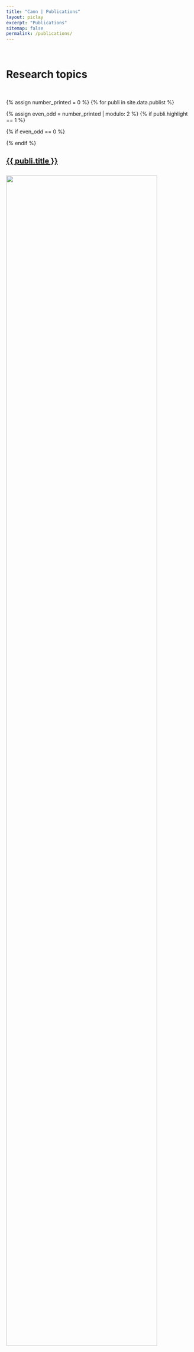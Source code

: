 ```yaml
---
title: "Cann | Publications"
layout: piclay
excerpt: "Publications"
sitemap: false
permalink: /publications/
---
```



<br>

# Research topics

<br>

{% assign number_printed = 0 %}
{% for publi in site.data.publist %}

{% assign even_odd = number_printed | modulo: 2 %}
{% if publi.highlight == 1 %}

{% if even_odd == 0 %}
<div class="row">
{% endif %}

<div class="col-sm-6 clearfix">
 <div class="well">
 <h4 style="font-size:20px"><b><a href="{{ publi.link.url }}"><pubtit>{{ publi.title }}</pubtit></a></b></h4>
 
 <p><b><a href="{{ publi.link.url }}">
 <img src="{{ site.url }}{{ site.baseurl }}/images/pubpic/{{ publi.image }}" class="img-responsive" width="90%" />
 </a></b></p> 

  <p style="text-align:justify; font-size:16px">{{ publi.description }}</p>
  
  <p><em>{{ publi.authors }}</em></p>
  
  <p style="font-size:16px"><b><a href="{{ publi.link.url }}">{{ publi.link.display }}</a></b></p>
  <p class="text-danger"><b> {{ publi.news1 }}</b></p>
  
  <p> {{ publi.news2 }}</p>
 </div>
</div>

{% assign number_printed = number_printed | plus: 1 %}

{% if even_odd == 1 %}
</div>
{% endif %}

{% endif %}
{% endfor %}

{% assign even_odd = number_printed | modulo: 2 %}
{% if even_odd == 1 %}
</div>
{% endif %}

<p> &nbsp; </p>


<hr>
<br>

# Projects

<br>

<h2 style="color: #fa7c1e;">On going Projects</h2>

{% assign number_printed = 0 %}
{% for publi in site.data.projectlist %}

{% assign even_odd = number_printed | modulo: 2 %}
{% if publi.highlight == 1 %}

{% if even_odd == 0 %}
<div class="row">
{% endif %}


<div class="col-sm-6 clearfix">
 <div class="well"> <!--  well-lg >> no box    -->
 <p><a href="{{ publi.link.url }}"> <img src="{{ site.url }}{{ site.baseurl }}/images/projectpic/{{ publi.image }}" width="90%" /> </a></p>
 <a href="{{ publi.link.url }}"> <pubtit>{{ publi.title }}</pubtit></a>
 <p>Period: {{ publi.period }}</p>
 <p>Funder: {{ publi.funder }}</p>
 <p>Keywords: <em>{{ publi.keywords }}</em></p>

 </div>
</div>


{% assign number_printed = number_printed | plus: 1 %}

{% if even_odd == 1 %}
</div>
{% endif %}

{% endif %}
{% endfor %}

{% assign even_odd = number_printed | modulo: 2 %}
{% if even_odd == 1 %}
</div>
{% endif %}

<p> &nbsp; </p>

<br>
<hr>
<br>

<h2 style="color: #fa7c1e;">Past Projects</h2>

{% assign number_printed = 0 %}
{% for publi in site.data.projectlist_past %}

{% assign even_odd = number_printed | modulo: 2 %}
{% if publi.highlight == 1 %}

{% if even_odd == 0 %}
<div class="row">
{% endif %}
 

<div class="col-sm-6 clearfix">
 <div class="well"> <!--  well-lg >> no box    -->
 <p><a href="{{ publi.link.url }}"><img src="{{ site.url }}{{ site.baseurl }}/images/projectpic/{{ publi.image }}" width="90%" /> </a></p>
 <a href="{{ publi.link.url }}"> <pubtit>{{ publi.title }}</pubtit></a>
 <p>Period: {{ publi.period }}</p>
 <p>Funder: {{ publi.funder }}</p>
 <p>Keywords: <em>{{ publi.keywords }}</em></p>

 </div>
</div>


{% assign number_printed = number_printed | plus: 1 %}

{% if even_odd == 1 %}
</div>
{% endif %}

{% endif %}
{% endfor %}

{% assign even_odd = number_printed | modulo: 2 %}
{% if even_odd == 1 %}
</div>
{% endif %}

<p> &nbsp; </p>



